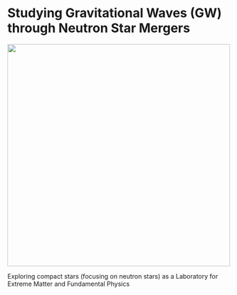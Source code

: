 # Studying Gravitational Waves (GW) through Neutron Star Mergers


<img src="https://github.com/user-attachments/assets/93c92204-689e-4cbb-95c1-359ddad9d198" width="500" />
  

Exploring compact stars (focusing on neutron stars) as a Laboratory for Extreme Matter and Fundamental Physics
